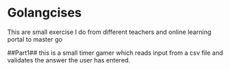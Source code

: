 # Golangcises

This are small exercise I do from different teachers and online learning portal to master go

##Part1##
this is a small timer gamer which reads input from a csv file and validates the answer the user has entered.
